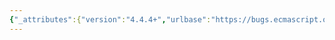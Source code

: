 ```yaml
---
{"_attributes":{"version":"4.4.4+","urlbase":"https://bugs.ecmascript.org/","maintainer":"dherman@mozilla.com"},"bug":{"bug_id":4450,"creation_ts":"2015-08-21 11:08:00 -0700","short_desc":"8.1.1.4 Global Environment Records: Typo \"binding\" -> \"bindings\"","delta_ts":"2015-10-23 12:16:41 -0700","product":"ECMA-262 Edition 6","component":"editorial issues","version":"unspecified","rep_platform":"All","op_sys":"All","bug_status":"RESOLVED","resolution":"FIXED","priority":"Normal","bug_severity":"normal","everconfirmed":true,"reporter":{"uid":"andrebargull","name":"André Bargull"},"assigned_to":{"uid":"allen","name":"Allen Wirfs-Brock"},"cc":"brterlso","long_desc":[{"commentid":14610,"comment_count":0,"who":{"uid":"andrebargull","name":"André Bargull"},"bug_when":"2015-08-21 11:08:06 -0700","thetext":"8.1.1.4 Global Environment Records, 3rd paragraph\n\n\n\"[...] binding created implicitly\" -> \"[...] bindings created implicitly\""},{"commentid":14820,"comment_count":1,"who":{"uid":"brterlso","name":"Brian Terlson"},"bug_when":"2015-10-23 12:16:41 -0700","thetext":"Fixed in ES2016 Draft."}]}}
---
```


